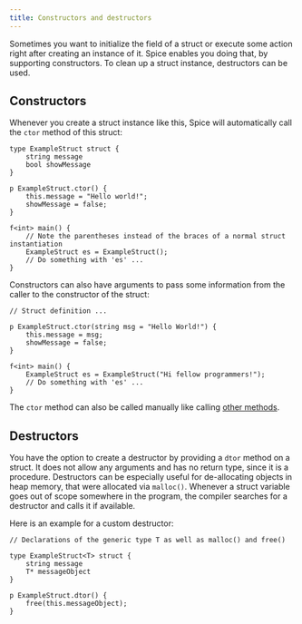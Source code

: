 ```yaml
---
title: Constructors and destructors
---
```


Sometimes you want to initialize the field of a struct or execute some action right after creating an instance of it. Spice enables you doing that, by supporting constructors. To clean up a struct instance, destructors can be used.

## Constructors
Whenever you create a struct instance like this, Spice will automatically call the `ctor` method of this struct:

```spice
type ExampleStruct struct {
	string message
	bool showMessage
}

p ExampleStruct.ctor() {
	this.message = "Hello world!";
	showMessage = false;
}

f<int> main() {
	// Note the parentheses instead of the braces of a normal struct instantiation
	ExampleStruct es = ExampleStruct();
	// Do something with 'es' ...
}
```

Constructors can also have arguments to pass some information from the caller to the constructor of the struct:

```spice
// Struct definition ...

p ExampleStruct.ctor(string msg = "Hello World!") {
	this.message = msg;
	showMessage = false;
}

f<int> main() {
	ExampleStruct es = ExampleStruct("Hi fellow programmers!");
	// Do something with 'es' ...
}
```

The `ctor` method can also be called manually like calling [other methods](./methods).

## Destructors
You have the option to create a destructor by providing a `dtor` method on a struct. It does not allow any arguments and has no
return type, since it is a procedure. Destructors can be especially useful for de-allocating objects in heap memory, that were
allocated via `malloc()`. Whenever a struct variable goes out of scope somewhere in the program, the compiler searches for a
destructor and calls it if available.

Here is an example for a custom destructor:

```spice
// Declarations of the generic type T as well as malloc() and free()

type ExampleStruct<T> struct {
	string message
	T* messageObject
}

p ExampleStruct.dtor() {
    free(this.messageObject);
}
```